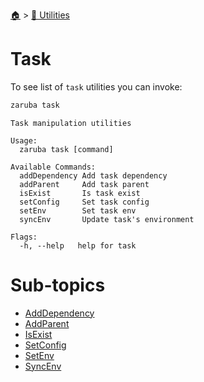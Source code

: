 <!--startTocHeader-->
[🏠](../../README.md) > [🔧 Utilities](../README.md)
# Task
<!--endTocHeader-->

To see list of `task` utilities you can invoke:

```bash
zaruba task
```

```
Task manipulation utilities

Usage:
  zaruba task [command]

Available Commands:
  addDependency Add task dependency
  addParent     Add task parent
  isExist       Is task exist
  setConfig     Set task config
  setEnv        Set task env
  syncEnv       Update task's environment

Flags:
  -h, --help   help for task

```

<!--startTocSubtopic-->
# Sub-topics
* [AddDependency](add-dependency.md)
* [AddParent](add-parent.md)
* [IsExist](is-exist.md)
* [SetConfig](set-config.md)
* [SetEnv](set-env.md)
* [SyncEnv](sync-env.md)
<!--endTocSubtopic-->